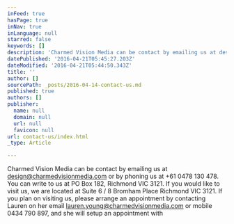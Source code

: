 ```yaml
---
inFeed: true
hasPage: true
inNav: true
inLanguage: null
starred: false
keywords: []
description: 'Charmed Vision Media can be contact by emailing us at design@charmedvisionmedia.com or by phoning us at +61 0478 130 478. You can write to us at PO Box 182, Richmond VIC 3121. If you would like to visit us, we are located at Suite 6 / 8 Bromham Place Richmond VIC 3121. If you plan on visiting us, please arrange an appointment by contacting Lauren on her email lauren.young@charmedvisionmedia.com or mobile 0434 790 897, and she will setup an appointment with '
datePublished: '2016-04-21T05:45:27.203Z'
dateModified: '2016-04-21T05:44:50.343Z'
title: ''
author: []
sourcePath: _posts/2016-04-14-contact-us.md
published: true
authors: []
publisher:
  name: null
  domain: null
  url: null
  favicon: null
url: contact-us/index.html
_type: Article

---
```

Charmed Vision Media can be contact by emailing us at design@charmedvisionmedia.com or by phoning us at +61 0478 130 478\. You can write to us at PO Box 182, Richmond VIC 3121\. If you would like to visit us, we are located at Suite 6 / 8 Bromham Place Richmond VIC 3121\. If you plan on visiting us, please arrange an appointment by contacting Lauren on her email lauren.young@charmedvisionmedia.com or mobile 0434 790 897, and she will setup an appointment with